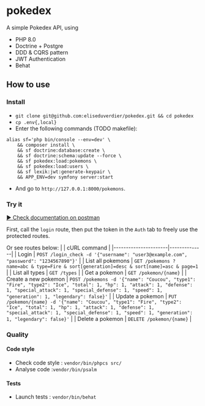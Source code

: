 # pokedex

A simple Pokedex API, using

- PHP 8.0
- Doctrine + Postgre
- DDD & CQRS pattern
- JWT Authentication
- Behat

## How to use

### Install

- `git clone git@github.com:eliseduverdier/pokedex.git && cd pokedex`
- `cp .env{,local}`
- Enter the following commands (TODO makefile):

```shell
alias sf='php bin/console --env=dev' \
    && composer install \
    && sf doctrine:database:create \
    && sf doctrine:schema:update --force \
    && sf pokedex:load:pokemons \
    && sf pokedex:load:users \
    && sf lexik:jwt:generate-keypair \
    && APP_ENV=dev symfony server:start
```

- And go to `http://127.0.0.1:8000/pokemons`.

<!-- * To force reload, use:
```shell
sf c:c && sf doc:da:drop --force && sf doc:da:create && sf doc:sc:up --force && sf pok:l:p && sf pok:l:u
```
-->

### Try it

<!--[![Run in Postman](https://run.pstmn.io/button.svg)](https://app.getpostman.com/run-collection/12e1b427a49cce57fc1f)-->

[▶️ Check documentation on postman](https://documenter.getpostman.com/view/15405036/TzJuAHo5)

First, call the `login` route, then put the token in the `Auth` tab to freely use the protected routes.

Or see routes below:
| | cURL command |
|----------------------|--------------|
| Login | `POST /login_check -d '{"username": "user3@example.com", "password": "1234567890"}'` |
| List all pokemons | `GET /pokemons ? name=abc & type=Fire & sort[generation]=desc & sort[name]=asc & page=1` |
| List all types | `GET /types` |
| Get a pokemon | `GET /pokemon/{name}` |
| Create a new pokemon | `POST /pokemons -d '{"name": "Coucou", "type1": "Fire", "type2": "Ice", "total": 1, "hp": 1, "attack": 1, "defense": 1, "special_attack": 1, "special_defense": 1, "speed": 1, "generation": 1, "legendary": false}'` |
| Update a pokemon | `PUT /pokemon/{name} -d '{"name": "Coucou", "type1": "Fire", "type2": "Ice", "total": 1, "hp": 1, "attack": 1, "defense": 1, "special_attack": 1, "special_defense": 1, "speed": 1, "generation": 1, "legendary": false}'` |
| Delete a pokemon | `DELETE /pokemon/{name}` |

### Quality

#### Code style

- Check code style : `vendor/bin/phpcs src/`
- Analyse code :`vendor/bin/psalm`

#### Tests

<!-- - Launch tests : `vendor/bin/phpunit-bridge` -->

- Launch tests : `vendor/bin/behat`

